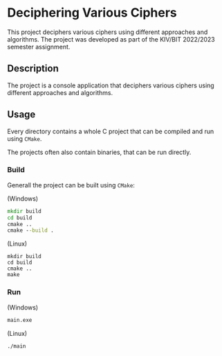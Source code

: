 # Deciphering Various Ciphers

This project deciphers various ciphers using different approaches and algorithms.
The project was developed as part of the KIV/BIT 2022/2023 semester assignment.

## Description

The project is a console application that deciphers various ciphers using different approaches and algorithms.

## Usage

Every directory contains a whole C project that can be  compiled and run using `CMake`.

The projects often also contain binaries, that can be run directly.

### Build

Generall the project can be built using `CMake`:

(Windows)
```bat
mkdir build
cd build
cmake ..
cmake --build .
```

(Linux)
```shell
mkdir build
cd build
cmake ..
make
```

### Run

(Windows)
```bat
main.exe
```

(Linux)
```shell
./main
```
